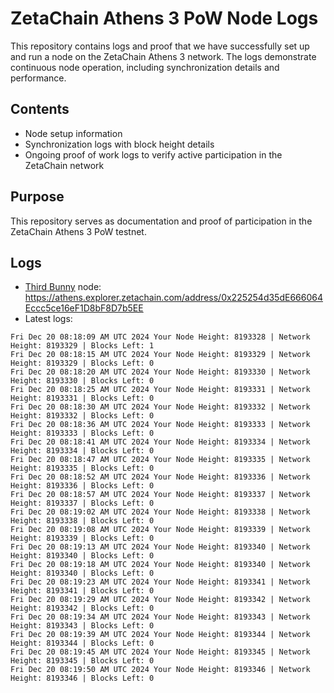 # ZetaChain Athens 3 PoW Node Logs
This repository contains logs and proof that we have successfully set up and run a node on the ZetaChain Athens 3 network. The logs demonstrate continuous node operation, including synchronization details and performance.

## Contents
- Node setup information
- Synchronization logs with block height details
- Ongoing proof of work logs to verify active participation in the ZetaChain network

## Purpose
This repository serves as documentation and proof of participation in the ZetaChain Athens 3 PoW testnet.

## Logs

- [Third Bunny](https://thirdbunny.xyz/) node: https://athens.explorer.zetachain.com/address/0x225254d35dE666064Eccc5ce16eF1D8bF8D7b5EE
- Latest logs:
```
Fri Dec 20 08:18:09 AM UTC 2024 Your Node Height: 8193328 | Network Height: 8193329 | Blocks Left: 1
Fri Dec 20 08:18:15 AM UTC 2024 Your Node Height: 8193329 | Network Height: 8193329 | Blocks Left: 0
Fri Dec 20 08:18:20 AM UTC 2024 Your Node Height: 8193330 | Network Height: 8193330 | Blocks Left: 0
Fri Dec 20 08:18:25 AM UTC 2024 Your Node Height: 8193331 | Network Height: 8193331 | Blocks Left: 0
Fri Dec 20 08:18:30 AM UTC 2024 Your Node Height: 8193332 | Network Height: 8193332 | Blocks Left: 0
Fri Dec 20 08:18:36 AM UTC 2024 Your Node Height: 8193333 | Network Height: 8193333 | Blocks Left: 0
Fri Dec 20 08:18:41 AM UTC 2024 Your Node Height: 8193334 | Network Height: 8193334 | Blocks Left: 0
Fri Dec 20 08:18:47 AM UTC 2024 Your Node Height: 8193335 | Network Height: 8193335 | Blocks Left: 0
Fri Dec 20 08:18:52 AM UTC 2024 Your Node Height: 8193336 | Network Height: 8193336 | Blocks Left: 0
Fri Dec 20 08:18:57 AM UTC 2024 Your Node Height: 8193337 | Network Height: 8193337 | Blocks Left: 0
Fri Dec 20 08:19:02 AM UTC 2024 Your Node Height: 8193338 | Network Height: 8193338 | Blocks Left: 0
Fri Dec 20 08:19:08 AM UTC 2024 Your Node Height: 8193339 | Network Height: 8193339 | Blocks Left: 0
Fri Dec 20 08:19:13 AM UTC 2024 Your Node Height: 8193340 | Network Height: 8193340 | Blocks Left: 0
Fri Dec 20 08:19:18 AM UTC 2024 Your Node Height: 8193340 | Network Height: 8193340 | Blocks Left: 0
Fri Dec 20 08:19:23 AM UTC 2024 Your Node Height: 8193341 | Network Height: 8193341 | Blocks Left: 0
Fri Dec 20 08:19:29 AM UTC 2024 Your Node Height: 8193342 | Network Height: 8193342 | Blocks Left: 0
Fri Dec 20 08:19:34 AM UTC 2024 Your Node Height: 8193343 | Network Height: 8193343 | Blocks Left: 0
Fri Dec 20 08:19:39 AM UTC 2024 Your Node Height: 8193344 | Network Height: 8193344 | Blocks Left: 0
Fri Dec 20 08:19:45 AM UTC 2024 Your Node Height: 8193345 | Network Height: 8193345 | Blocks Left: 0
Fri Dec 20 08:19:50 AM UTC 2024 Your Node Height: 8193346 | Network Height: 8193346 | Blocks Left: 0
```
